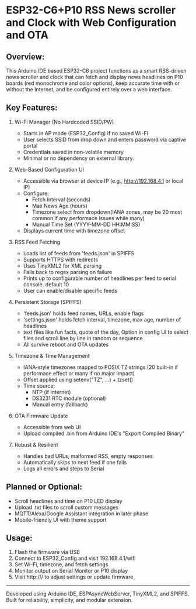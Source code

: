 ESP32-C6+P10 RSS News scroller and Clock with Web Configuration and OTA
====================================================

Overview:
---------
This Arduino IDE based ESP32-C6 project functions as a smart RSS-driven news scroller and clock
that can fetch and display news headlines on P10 boards (red monochrome and color options), keep accurate time with or
without the Internet, and be configured entirely over a web interface.

Key Features:
-------------

1. Wi-Fi Manager (No Hardcoded SSID/PW)
   - Starts in AP mode (ESP32_Config) if no saved Wi-Fi
   - User selects SSID from drop down and enters password via captive portal
   - Credentials saved in non-volatile memory
   - Minimal or no dependency on external library.

2. Web-Based Configuration UI
   - Accessible via browser at device IP (e.g., http://192.168.4.1 or local IP)
   - Configure:
     - Fetch Interval (seconds)
     - Max News Age (hours)
     - Timezone select from dropdown(IANA zones, may be 20 most common if any performace issues while many)
     - Manual Time Set (YYYY-MM-DD HH:MM:SS)
   - Displays current time with timezone offset

3. RSS Feed Fetching
   - Loads list of feeds from 'feeds.json' in SPIFFS
   - Supports HTTPS with redirects
   - Uses TinyXML2 for XML parsing
   - Falls back to regex parsing on failure
   - Prints up to configurable number of headlines per feed to serial console. default 10
   - User can enable/disable specific feeds

4. Persistent Storage (SPIFFS)
   - 'feeds.json' holds feed names, URLs, enable flags
   - 'settings.json' holds fetch interval, timezone, max age, number of headlines
   - text files like fun facts, quote of the day, Option in config UI to select files and scroll line by line in random or sequence
   - All survive reboot and OTA updates

5. Timezone & Time Management
   - IANA-style timezones mapped to POSIX TZ strings (20 built-in if performace effect or many if no major impact)
   - Offset applied using setenv("TZ", ...) + tzset()
   - Time source:
     - NTP (if Internet)
     - DS3231 RTC module (optional)
     - Manual entry (fallback)

6. OTA Firmware Update
   - Accessible from web UI
   - Upload compiled .bin from Arduino IDE's "Export Compiled Binary"

7. Robust & Resilient
   - Handles bad URLs, malformed RSS, empty responses
   - Automatically skips to next feed if one fails
   - Logs all errors and steps to Serial

Planned or Optional:
--------------------
- Scroll headlines and time on P10 LED display
- Upload .txt files to scroll custom messages
- MQTT/Alexa/Google Assistant integration in later phase
- Mobile-friendly UI with theme support

Usage:
------
1. Flash the firmware via USB
2. Connect to ESP32_Config and visit 192.168.4.1/wifi
3. Set Wi-Fi, timezone, and fetch settings
4. Monitor output on Serial Monitor or P10 display
5. Visit http://<device-ip>/ to adjust settings or update firmware

------------------------------------------------------------
Developed using Arduino IDE, ESPAsyncWebServer, TinyXML2, and SPIFFS.
Built for reliability, simplicity, and modular extension.
